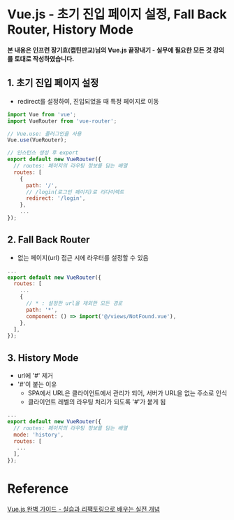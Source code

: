 

# Vue.js - 초기 진입 페이지 설정, Fall Back Router, History Mode

**본 내용은 인프런 장기효(캡틴판교)님의 Vue.js 끝장내기 - 실무에 필요한 모든 것 강의를 토대로 작성하였습니다.**

## 1. 초기 진입 페이지 설정

* redirect를 설정하여, 진입되었을 때 특정 페이지로 이동

```JavaScript
import Vue from 'vue';
import VueRouter from 'vue-router';

// Vue.use: 플러그인을 사용
Vue.use(VueRouter);

// 인스턴스 생성 후 export
export default new VueRouter({
  // routes: 페이지의 라우팅 정보를 담는 배열
  routes: [
    {
      path: '/',
      // /login(로그인 페이지)로 리다이렉트
      redirect: '/login',
    },
    ...
});

```



## 2. Fall Back Router

* 없는 페이지(url) 접근 시에 라우터를 설정할 수 있음

```JavaScript
...
export default new VueRouter({
  routes: [
    ...
    {
      // * : 설정한 url을 제외한 모든 경로
      path: '*',
      component: () => import('@/views/NotFound.vue'),
    },
  ],
});

```



## 3. History Mode

* url에 '#' 제거
* '#'이 붙는 이유
  * SPA에서 URL은 클라이언트에서 관리가 되어, 서버가 URL을 없는 주소로 인식
  * 클라이언트 레벨의 라우팅 처리가 되도록 '#'가 붙게 됨



```JavaScript
...
export default new VueRouter({
  // routes: 페이지의 라우팅 정보를 담는 배열
  mode: 'history',
  routes: [
   ...
  ],
});
```



# Reference

[Vue.js 완벽 가이드 - 실습과 리팩토링으로 배우는 실전 개념](https://www.inflearn.com/course/vue-js-%EB%81%9D%EB%82%B4%EA%B8%B0-%EC%BA%A1%ED%8B%B4%ED%8C%90%EA%B5%90/dashboard)

